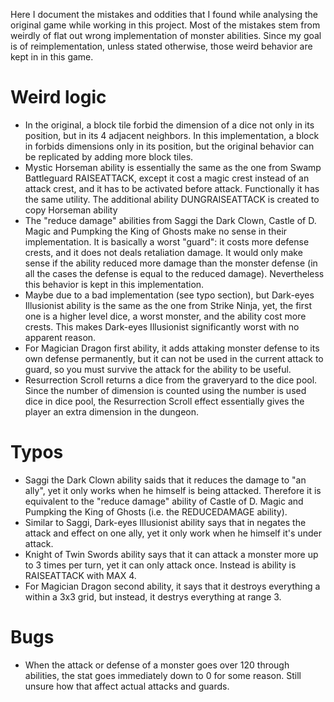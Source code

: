 Here I document the mistakes and oddities that I found while analysing the original game while working in this project. Most of the mistakes stem from weirdly of flat out wrong implementation of monster abilities. Since my goal is of reimplementation, unless stated otherwise, those weird behavior are kept in in this game.

# Weird logic
- In the original, a block tile forbid the dimension of a dice not only in its position, but in its 4 adjacent neighbors. In this implementation, a block in forbids dimensions only in its position, but the original behavior can be replicated by adding more block tiles.
- Mystic Horseman ability is essentially the same as the one from Swamp Battleguard RAISEATTACK, except it cost a magic crest instead of an attack crest, and it has to be activated before attack. Functionally it has the same utility. The additional ability DUNGRAISEATTACK is created to copy Horseman ability
- The "reduce damage" abilities from Saggi the Dark Clown, Castle of D. Magic and Pumpking the King of Ghosts make no sense in their implementation. It is basically a worst "guard": it costs more defense crests, and it does not deals retaliation damage. It would only make sense if the ability reduced more damage than the monster defense (in all the cases the defense is equal to the reduced damage). Nevertheless this behavior is kept in this implementation.
- Maybe due to a bad implementation (see typo section), but Dark-eyes Illusionist ability is the same as the one from Strike Ninja, yet, the first one is a higher level dice, a worst monster, and the ability cost more crests. This makes Dark-eyes Illusionist significantly worst with no apparent reason.
- For Magician Dragon first ability, it adds attaking monster defense to its own defense permanently, but it can not be used in the current attack to guard, so you must survive the attack for the ability to be useful.
- Resurrection Scroll returns a dice from the graveryard to the dice pool. Since the number of dimension is counted using the number is used dice in dice pool, the Resurrection Scroll effect essentially gives the player an extra dimension in the dungeon.

# Typos
- Saggi the Dark Clown ability saids that it reduces the damage to "an ally", yet it only works when he himself is being attacked. Therefore it is equivalent to the "reduce damage" ability of Castle of D. Magic and Pumpking the King of Ghosts (i.e. the REDUCEDAMAGE ability).
- Similar to Saggi, Dark-eyes Illusionist ability says that in negates the attack and effect on one ally, yet it only work when he himself it's under attack.
- Knight of Twin Swords ability says that it can attack a monster more up to 3 times per turn, yet it can only attack once. Instead is ability is RAISEATTACK with MAX 4.
- For Magician Dragon second ability, it says that it destroys everything a within a 3x3 grid, but instead, it destrys everything at range 3.

# Bugs
- When the attack or defense of a monster goes over 120 through abilities, the stat goes immediately down to 0 for some reason. Still unsure how that affect actual attacks and guards.
